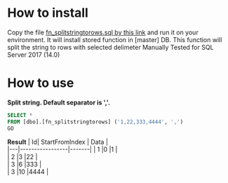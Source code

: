 # How to install 
Copy the file [fn_splitstringtorows.sql by this link](fn_splitstringtorows.sql) and run it on your environment. It will install stored function in \[master\] DB.
This function will split the string to rows with selected delimeter 
Manually Tested for SQL Server 2017 (14.0)

# How to use
**Split string. Default separator is ','.**
```sql
SELECT *
FROM [dbo].[fn_splitstringtorows] ('1,22,333,4444', ',')
GO
```
**Result**
| Id|  StartFromIndex | Data  |   
|---|-----------------|-------|
| 1 |0                |1      |   
| 2 |3                |22     |   
| 3 |6                |333    |   
| 3 |10               |4444   |   

